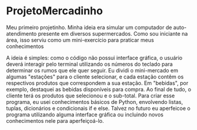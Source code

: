 # ProjetoMercadinho
Meu primeiro projetinho. Minha ideia era simular um computador de auto-atendimento presente em diversos supermercados. Como sou iniciante na área, isso serviu como um mini-exercício para praticar meus conhecimentos

A ideia é simples: como o código não possui interface gráfica, o usuário deverá interagir pelo terminal utilizando os números do teclado para determinar os rumos que ele quer seguir. Eu dividi o mini-mercado em algumas "estações" para o cliente selecionar, e cada estação contêm os respectivos produtos que correspondem a sua estação. Em "bebidas", por exemplo, destaquei as bebidas disponíveis para compra. Ao final de tudo, o cliente terá os produtos que selecionou e o sub-total. 
Para criar esse programa, eu usei conhecimentos básicos de Python, envolvendo listas, tuplas, dicionários e condicionais if e else. Talvez no futuro eu aperfeicoe o programa utilizando alguma interface gráfica ou incluindo novos conhecimentos nele para aperfeiçoá-lo.
